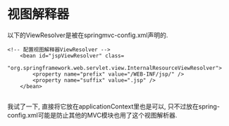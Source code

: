 # 视图解释器

以下的ViewResolver是被在springmvc-config.xml声明的.

```
<!-- 配置视图解释器ViewResolver -->
    <bean id="jspViewResolver" class=
    "org.springframework.web.servlet.view.InternalResourceViewResolver">
		<property name="prefix" value="/WEB-INF/jsp/" />
		<property name="suffix" value=".jsp" />
    </bean>	
    
```
我试了一下, 直接将它放在applicationContext里也是可以, 只不过放在spring-config.xml可能是防止其他的MVC模块也用了这个视图解析器.
